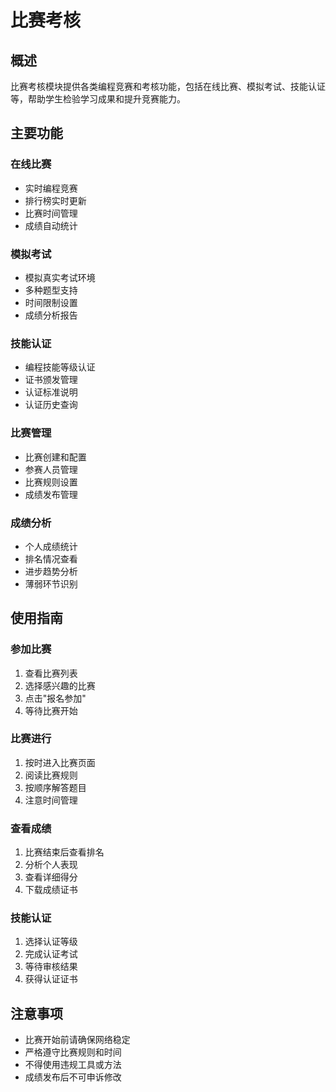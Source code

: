 # 比赛考核

## 概述

比赛考核模块提供各类编程竞赛和考核功能，包括在线比赛、模拟考试、技能认证等，帮助学生检验学习成果和提升竞赛能力。

## 主要功能

### 在线比赛
- 实时编程竞赛
- 排行榜实时更新
- 比赛时间管理
- 成绩自动统计

### 模拟考试
- 模拟真实考试环境
- 多种题型支持
- 时间限制设置
- 成绩分析报告

### 技能认证
- 编程技能等级认证
- 证书颁发管理
- 认证标准说明
- 认证历史查询

### 比赛管理
- 比赛创建和配置
- 参赛人员管理
- 比赛规则设置
- 成绩发布管理

### 成绩分析
- 个人成绩统计
- 排名情况查看
- 进步趋势分析
- 薄弱环节识别

## 使用指南

### 参加比赛
1. 查看比赛列表
2. 选择感兴趣的比赛
3. 点击"报名参加"
4. 等待比赛开始

### 比赛进行
1. 按时进入比赛页面
2. 阅读比赛规则
3. 按顺序解答题目
4. 注意时间管理

### 查看成绩
1. 比赛结束后查看排名
2. 分析个人表现
3. 查看详细得分
4. 下载成绩证书

### 技能认证
1. 选择认证等级
2. 完成认证考试
3. 等待审核结果
4. 获得认证证书

## 注意事项

- 比赛开始前请确保网络稳定
- 严格遵守比赛规则和时间
- 不得使用违规工具或方法
- 成绩发布后不可申诉修改 